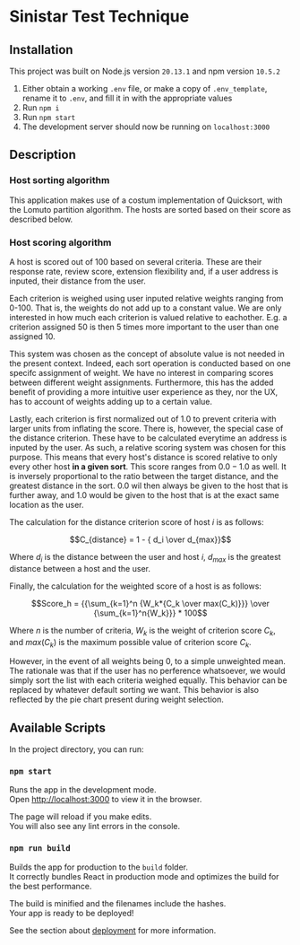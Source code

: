 # Sinistar Test Technique


## Installation

This project was built on Node.js version `20.13.1` and npm version `10.5.2`

1. Either obtain a working `.env` file, or make a copy of `.env_template`, rename it to `.env`, and fill it in with the appropriate values
2. Run `npm i`
3. Run `npm start`
4. The development server should now be running on `localhost:3000`

## Description

### Host sorting algorithm

This application makes use of a costum implementation of Quicksort, with the Lomuto partition algorithm. The hosts are sorted based on their score as described below.

### Host scoring algorithm

A host is scored out of 100 based on several criteria. These are their response rate, review score, extension flexibility and, if a user address is inputed, their distance from the user.

Each criterion is weighed using user inputed relative weights ranging from 0-100. That is, the weights do not add up to a constant value. We are only interested in how much each criterion is valued relative to eachother. E.g. a criterion assigned 50 is then 5 times more important to the user than one assigned 10. 

This system was chosen as the concept of absolute value is not needed in the present context. Indeed, each sort operation is conducted based on one specifc assignment of weight. We have no interest in comparing scores between different weight assignments. Furthermore, this has the added benefit of providing a more intuitive user experience as they, nor the UX, has to account of weights adding up to a certain value.

Lastly, each criterion is first normalized out of 1.0 to prevent criteria with larger units from inflating the score. There is, however, the special case of the distance criterion. These have to be calculated everytime an address is inputed by the user. As such, a relative scoring system was chosen for this purpose. This means that every host's distance is scored relative to only every other host **in a given sort**. This score ranges from $0.0-1.0$ as well. It is inversely proportional to the ratio between the target distance, and the greatest distance in the sort. $0.0$ wil then always be given to the host that is further away, and $1.0$ would be given to the host that is at the exact same location as the user.

The calculation for the distance criterion score of host $i$ is as follows: 

$$C_{distance} = 1 - { d_i \over  d_{max}}$$

Where $d_i$ is the distance between the user and host $i$, $d_{max}$ is the greatest distance between a host and the user.

Finally, the calculation for the weighted score of a host is as follows:

$$Score_h = {{\sum_{k=1}^n {W_k*{C_k \over max(C_k)}}} \over  {\sum_{k=1}^n{W_k}}} * 100$$

Where $n$ is the number of criteria, $W_k$ is the weight of criterion score $C_k$, and $max(C_k)$ is the maximum possible value of criterion score $C_k$.

However, in the event of all weights being 0, to a simple unweighted mean. The rationale was that if the user has no perference whatsoever, we would simply sort the list with each criteria weighed equally. This behavior can be replaced by whatever default sorting we want. This behavior is also reflected by the pie chart present during weight selection.

## Available Scripts

In the project directory, you can run:

### `npm start`

Runs the app in the development mode.\
Open [http://localhost:3000](http://localhost:3000) to view it in the browser.

The page will reload if you make edits.\
You will also see any lint errors in the console.

### `npm run build`

Builds the app for production to the `build` folder.\
It correctly bundles React in production mode and optimizes the build for the best performance.

The build is minified and the filenames include the hashes.\
Your app is ready to be deployed!

See the section about [deployment](https://facebook.github.io/create-react-app/docs/deployment) for more information.
